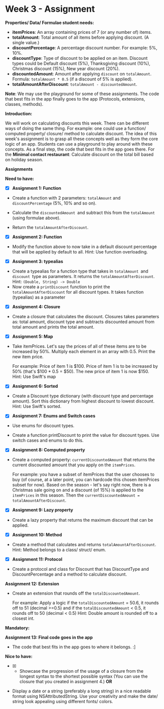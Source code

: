 # Week 3 - Assignment

**Properties/ Data/ Formulae student needs:**

- **itemPrices**: An array containing prices of 7 (or any number of) items.
- **totalAmount**: Total amount of all items before applying discount. (A single value.)
- **discountPercentage**: A percentage discount number. For example: 5%, 10%.
- **discountType**: Type of discount to be applied on an item. Discount types could be Default discount (5%), Thanksgiving discount (10%), Christmas discount (15%), New year discount (20%).
- **discountedAmount**: Amount after applying `discount` on `totalAmount`. Formula: `totalAmount * 0.5` (if a discount of 5% is applied).
- **totalAmountAfterDiscount**: `totalAmount - discountedAmount`.

**Note**: We may use the playground for some of these assignments. The code that best fits in the app finally goes to the app (Protocols, extensions, classes, methods).

**Introduction:**

We will work on calculating discounts this week. There can be different ways of doing the same thing. For example: one could use a function/ computed property/ closure/ method to calculate discount. The idea of this week's assignment is to grasp all these concepts well as they form the core logic of an app. Students can use a playground to play around with these concepts. As a final step, the code that best fits in the app goes there. For the **Minimal contact restaurant**: Calculate discount on the total bill
based on holiday season.

**Assignments**

**Need to have:**

- [x]  **Assignment 1: Function**

- Create a function with 2 parameters: `totalAmount` and `discountPercentage` (5%, 10% and so on).

- Calculate the `discountedAmount `and subtract this from the `totalAmount `(using formulae above).

- Return the `totalAmountAfterDiscount`.

- [x]  **Assignment 2: Function**

- Modify the function above to now take in a default discount percentage that will be applied by default to all. Hint: Use function overloading.

- [x]  **Assignment 3: typealias**

- Create a typealias for a function type that takes in `totalAmount `and
`discount `type as parameters. It returns the `totalAmountAfterDiscount`. Hint: `(Double, String) -> Double`
- Now create a `printDiscount` function to print the `totalAmountAfterDiscount` for all discount types. It takes function (typealias) as a parameter

- [x] **Assignment 4: Closure**

- Create a closure that calculates the discount. Closures takes parameters as: total amount, discount type and subtracts discounted amount from total amount and prints the total amount.

- [x] **Assignment 5: Map**

- Take itemPrices. Let's say the prices of all of these items are to be increased by 50%. Multiply each element in an array with 0.5. Print the new item price.

  For example: Price of item 1 is \$100. Price of item 1 is to be increased by 50% (that's \$100 * 0.5 = $50). The new price of item 1 is now \$150. Hint: Use Swift's map

- [x] **Assignment 6: Sorted**

- Create a Discount type dictionary (with discount type and percentage amount). Sort this dictionary from highest discount to lowest discount. Hint: Use Swift's sorted.

- [x] **Assignment 7: Enums and Switch cases**

- Use enums for discount types.

- Create a function printDiscount to print the value for discount types. Use switch cases and enums to do this.

- [x] **Assignment 8: Computed property**

- Create a computed property: `currentDiscountedAmount` that returns the current discounted amount that you apply on the `itemPrices`. 
  
  For example: you have a subset of itemPrices that the user chooses to buy (of course, at a later point, you can hardcode this chosen itemPrices subset for now). Based on the season - let's say right now, there is a Christmas sale going on and a discount (of 15%) is applied to the `itemPrices` in this season. Then the `currentDiscountedAmount = totalAmountAfterDiscount`.

- [x] **Assignment 9: Lazy property**

- Create a lazy property that returns the maximum discount that can be applied.

- [x]  **Assignment 10: Method**

- Create a method that calculates and returns `totalAmountAfterDiscount`. Hint: Method belongs to a class/ struct/ enum.

- [x] **Assignment 11: Protocol**

- Create a protocol and class for Discount that has DiscountType and DiscountPercentage and a method to calculate discount.

**Assignment 12: Extension**

- Create an extension that rounds off the `totalDiscountedAmount`.

  For example: Apply a logic if the `totalDiscountedAmount` = 50.6, it rounds off to 51 (decimal >=0.5) and if the `totalDiscountedAmount` < 0.5, it rounds off to 50 (decimal < 0.5) Hint: Double amount is rounded off to a closest int.

**Mandatory:**

**Assignment 13: Final code goes in the app**

- The code that best fits in the app goes to where it belongs. :]

**Nice to have:**

- [x] - Showcase the progression of the usage of a closure from the longest syntax to the shortest possible syntax (You can use the closure that you created in assignment 4.) **OR**

- Display a date or a string (preferably a long string) in a nice readable format using NSAttributedString. Use your creativity and make the date/ string look appealing using different fonts/ colors.
